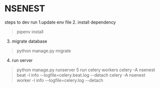 # NSENEST

steps to dev run
1.update env file
2. install dependency
> pipenv install
3. migrate database
> python manage.py migrate
4. run server
> python manage.py runserver
5 run celery workers
> celery -A nsenest beat -l info --logfile=celery.beat.log --detach
> celery -A nsenest worker -l info --logfile=celery.log --detach




